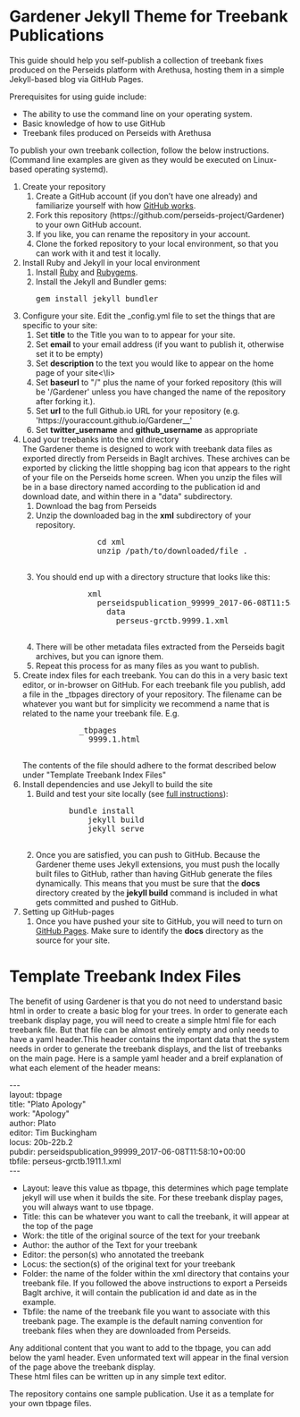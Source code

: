 <h1>Gardener Jekyll Theme for Treebank Publications</h1>

This guide should help you self-publish a collection of treebank fixes produced on the Perseids platform with Arethusa, hosting them in a simple Jekyll-based blog via GitHub Pages. 

Prerequisites for using guide include:
    <ul>
      <li>The ability to use the command line on your operating system.</li>
      <li>Basic knowledge of how to use GitHub</li>
      <li>Treebank files produced on Perseids with Arethusa</li>
    </ul>

To publish your own treebank collection, follow the below instructions. (Command line examples are given as they would be executed on Linux-based operating systemd).


<ol>
  <li>Create your repository
    <ol>
 	<li>Create a GitHub account (if you don’t have one already) and familiarize yourself with how <a href="https://guides.github.com/activities/hello-world/">GitHub works</a>.</li>
 	<li>Fork this repository (https://github.com/perseids-project/Gardener) to your own GitHub account.</li>
        <li>If you like, you can rename the repository in your account.</li>
 	<li>Clone the forked repository to your local environment, so that you can work with it and test it locally.</li>
    </ol>
  </li>
  <li>Install Ruby and Jekyll in your local environment
    <ol>
 	<li>Install <a href="https://www.ruby-lang.org/">Ruby</a> and <a href="https://rubygems.org/">Rubygems</a>.</li>
        <li>Install the Jekyll and Bundler gems: 
	<pre>gem install jekyll bundler</pre>
        </li>
    </ol>
  <li>Configure your site. 
      Edit the _config.yml file to set the things that are specific to your site:
    <ol>
      <li>Set <b>title</b> to the Title you wan to to appear for your site.</li>
      <li>Set <b>email</b> to your email address (if you want to publish it, otherwise set it to be empty)</li>
      <li>Set <b>description</b> to the text you would like to appear on the home page of your site<\li>
      <li>Set <b>baseurl</b> to "/" plus the name of your forked repository (this will be '/Gardener' unless you have changed the name of the repository after forking it.). </li>
      <li>Set <b>url</b> to the full Github.io URL for your repository (e.g. 'https://youraccount.github.io/Gardener__'</li>
      <li>Set <b>twitter_username</b> and <b>github_username</b> as appropriate</li>
     </ol>
   </li>
   <li>Load your treebanks into the xml directory<br/>
     The Gardener theme is designed to work with treebank data files as exported directly from Perseids in BagIt archives. These archives can be exported by clicking the little shopping bag icon that appears to the right of your file on the Perseids home screen.  When you unzip the files will be in a base directory named according to the publication id and download date, and within there in a "data" subdirectory.
     <ol>
       <li>Download the bag from Perseids</li>
       <li>Unzip the downloaded bag in the <b>xml</b> subdirectory of your repository.
           <pre>
             cd xml
             unzip /path/to/downloaded/file .
	   </pre>
       </li>
       <li>You should end up with a directory structure that looks like this:
           <pre>
           xml
             perseidspublication_99999_2017-06-08T11:58:10+00:00
               data
                 perseus-grctb.9999.1.xml
           </pre>
       </li>
       <li>There will be other metadata files extracted from the Perseids bagit archives, but you can ignore them.</li>
       <li>Repeat this process for as many files as you want to publish.</li>
     </ol>
   </li>
   <li>Create index files for each treebank. You can do this in a very basic text editor, or in-browser on GitHub. For each treebank file you publish, add a file in the _tbpages directory of your repository. The filename can be whatever you want but for simplicity we recommend a name that is related to the name your treebank file. E.g.
        <pre>
            _tbpages
              9999.1.html
	</pre>
        The contents of the file should adhere to the format described below under "Template Treebank Index Files"
   </li>
   <li>Install dependencies and use Jekyll to build the site
     <ol>
 	<li>Build and test your site locally (see <a href="https://jekyllrb.com/docs/usage/">full instructions</a>):
           <pre>
	   bundle install
           jekyll build
           jekyll serve
	   </pre>
        </li>
 	<li>Once you are satisfied, you can push to GitHub. Because the Gardener theme uses Jekyll extensions, you must push the locally built files to GitHub, rather than having GitHub generate the files dynamically. This means that you must be sure that the <b>docs</b> directory created by the <b>jekyll build</b> command is included in what gets committed and pushed to GitHub.</li>
      </ol>
   </li>
  <li> Setting up GitHub-pages
    <ol>
      <li>Once you have pushed your site to GitHub, you will need to turn on <a href="https://guides.github.com/features/pages/">GitHub Pages</a>. Make sure to identify the <b>docs</b> directory as the source for your site.</li>
    </ol>
  </li>
</ol>


<h1>Template Treebank Index Files</h1>

<p>The benefit of using Gardener is that you do not need to understand basic html in order to create a basic blog for your trees. In order to generate each treebank display page, you will need to create a simple html file for each treebank file. But that file can be almost entirely empty and only needs to have a yaml header.This header contains the important data that the system needs in order to generate the treebank displays, and the list of treebanks on the main page.  
Here is a sample yaml header and a breif explanation of what each element of the header means:</p> 

<p style="text-align: left;">---<br>
layout: tbpage<br>
title: "Plato Apology"<br>
work: "Apology"<br>
author: Plato<br>
editor: Tim Buckingham<br>
locus: 20b-22b.2<br>
pubdir: perseidspublication_99999_2017-06-08T11:58:10+00:00<br>
tbfile: perseus-grctb.1911.1.xml<br>
---</p>


<ul>
<li>Layout: leave this value as tbpage, this determines which page template jekyll will use when it builds the site. For these treebank display pages, you will always want to use tbpage.</li>
<li>Title: this can be whatever you want to call the treebank, it will appear at the top of the page<br>
<li>Work: the title of the original source of the text for your treebank</li>
<li>Author: the author of the Text for your treebank</li>
<li>Editor: the person(s) who annotated the treebank</li>
<li>Locus: the section(s) of the original text for your treebank</li>
<li>Folder: the name of the folder within the xml directory that contains your treebank file. If you followed the above instructions to export a Perseids BagIt archive, it will contain the publication id and date as in the example.</li>
<li>Tbfile: the name of the treebank file you want to associate with this treebank page. The example is the default naming convention for treebank files when they are downloaded from Perseids.</li>
</ul>

<p>
Any additional content that you want to add to the tbpage, you can add below the yaml header. Even unformated text will appear in the final version of the page above the treebank display. <br>
These html files can be written up in any simple text editor. <br>
</p>
<p>
The repository contains one sample publication. Use it as a template for your own tbpage files. 
</p>
